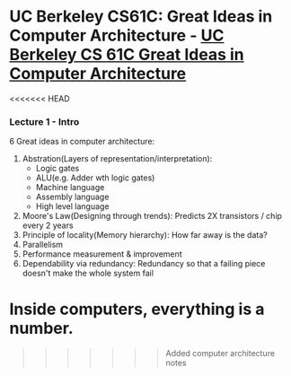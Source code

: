 # UC Berkeley CS61C:  Great Ideas in Computer Architecture - [UC Berkeley CS 61C Great Ideas in Computer Architecture](https://www.youtube.com/playlist?list=PLhMnuBfGeCDM8pXLpqib90mDFJI-e1lpk)
<<<<<<< HEAD


### Lecture 1 - Intro
6 Great ideas in computer architecture:
1) Abstration(Layers of representation/interpretation):
    - Logic gates
    - ALU(e.g. Adder wth logic gates)
    - Machine language
    - Assembly language
    - High level language
2) Moore's Law(Designing through trends): Predicts 2X transistors / chip every 2 years
3) Principle of locality(Memory hierarchy): How far away is the data?
4) Parallelism
5) Performance measurement & improvement
6) Dependability via redundancy: Redundancy so that a failing piece doesn't make the whole system fail

Inside computers, everything is a number.
=======
>>>>>>> Added computer architecture notes
